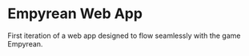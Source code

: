 
# Empyrean Web App

First iteration of a web app designed to flow seamlessly with the game Empyrean.